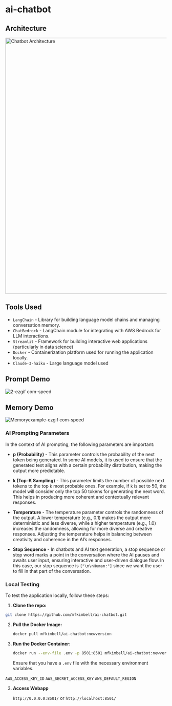 
# ai-chatbot

## Architecture

<img src="https://github.com/user-attachments/assets/39e486dd-45d0-4140-a7b3-407c903bd235" alt="Chatbot Architecture" width="800">



## Tools Used

* `LangChain` - Library for building language model chains and managing conversation memory.
* `ChatBedrock` - LangChain module for integrating with AWS Bedrock for LLM interactions.
* `Streamlit` - Framework for building interactive web applications (particularly in data science)
* `Docker` - Containerization platform used for running the application locally.
* `Claude-3-haiku` - Large language model used

## Prompt Demo

![2-ezgif com-speed](https://github.com/user-attachments/assets/1238726b-141d-422b-8416-9bf1e5ecc360)

## Memory Demo

![Memoryexample-ezgif com-speed](https://github.com/user-attachments/assets/cb43815c-72d9-458d-91e0-bfd2bc088b4e)


### AI Prompting Parameters

In the context of AI prompting, the following parameters are important:

* **p (Probability)** - This parameter controls the probability of the next token being generated. In some AI models, it is used to ensure that the generated text aligns with a certain probability distribution, making the output more predictable.

* **k (Top-K Sampling)** - This parameter limits the number of possible next tokens to the top `k` most probable ones. For example, if `k` is set to 50, the model will consider only the top 50 tokens for generating the next word. This helps in producing more coherent and contextually relevant responses.

* **Temperature** - The temperature parameter controls the randomness of the output. A lower temperature (e.g., 0.1) makes the output more deterministic and less diverse, while a higher temperature (e.g., 1.0) increases the randomness, allowing for more diverse and creative responses. Adjusting the temperature helps in balancing between creativity and coherence in the AI’s responses.

* **Stop Sequence** - In chatbots and AI text generation, a stop sequence or stop word marks a point in the conversation where the AI pauses and awaits user input, ensuring interactive and user-driven dialogue flow. In this case, our stop sequence is `["\n\nHuman:"]` since we want the user to fill in that part of the conversation.

### Local Testing

To test the application locally, follow these steps:

1. **Clone the repo:**
   
```bash
git clone https://github.com/mfkimbell/ai-chatbot.git
```

2. **Pull the Docker Image:**

    ```bash
    docker pull mfkimbell/ai-chatbot:newversion
    ```

2. **Run the Docker Container:**

    ```bash
    docker run --env-file .env -p 8501:8501 mfkimbell/ai-chatbot:newversion
    ```

    Ensure that you have a `.env` file with the necessary environment variables.

`AWS_ACCESS_KEY_ID`
`AWS_SECRET_ACCESS_KEY`
`AWS_DEFAULT_REGION`

3. **Access Webapp**

   ```http://0.0.0.0:8501/```
   or
   ```http://localhost:8501/```


